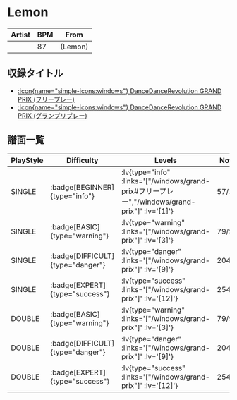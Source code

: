 # Lemon

|Artist|BPM|From|
|------|---|----|
||87|(Lemon)|

## 収録タイトル

- [ :icon{name="simple-icons:windows"} DanceDanceRevolution GRAND PRIX (フリープレー)](/windows/grand-prix#フリープレー)
- [ :icon{name="simple-icons:windows"} DanceDanceRevolution GRAND PRIX (グランプリプレー)](/windows/grand-prix)

## 譜面一覧

|PlayStyle|Difficulty|Levels|Notes|Movie|
|---------|----------|------|-----|-----|
|SINGLE| :badge[BEGINNER]{type="info"} | :lv{type="info" :links='["/windows/grand-prix#フリープレー","/windows/grand-prix"]' :lv='[1]'} |57/3||
|SINGLE| :badge[BASIC]{type="warning"} | :lv{type="warning" :links='["/windows/grand-prix"]' :lv='[3]'} |79/9||
|SINGLE| :badge[DIFFICULT]{type="danger"} | :lv{type="danger" :links='["/windows/grand-prix"]' :lv='[9]'} |204/30||
|SINGLE| :badge[EXPERT]{type="success"} | :lv{type="success" :links='["/windows/grand-prix"]' :lv='[12]'} |254/68||
|DOUBLE| :badge[BASIC]{type="warning"} | :lv{type="warning" :links='["/windows/grand-prix"]' :lv='[3]'} |79/9||
|DOUBLE| :badge[DIFFICULT]{type="danger"} | :lv{type="danger" :links='["/windows/grand-prix"]' :lv='[9]'} |204/30||
|DOUBLE| :badge[EXPERT]{type="success"} | :lv{type="success" :links='["/windows/grand-prix"]' :lv='[12]'} |254/67||
